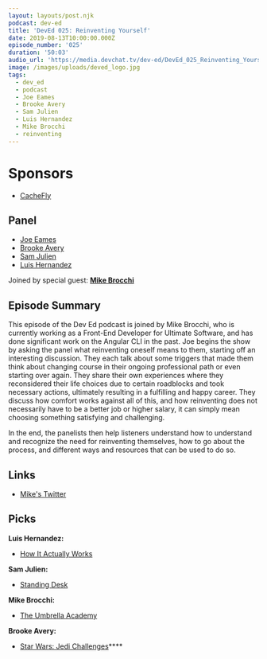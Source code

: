 ```yaml
---
layout: layouts/post.njk
podcast: dev-ed
title: 'DevEd 025: Reinventing Yourself'
date: 2019-08-13T10:00:00.000Z
episode_number: '025'
duration: '50:03'
audio_url: 'https://media.devchat.tv/dev-ed/DevEd_025_Reinventing_Yourself.mp3'
image: /images/uploads/deved_logo.jpg
tags:
  - dev_ed
  - podcast
  - Joe Eames
  - Brooke Avery
  - Sam Julien
  - Luis Hernandez
  - Mike Brocchi
  - reinventing
---
```

# Sponsors

* [CacheFly](https://www.cachefly.com/)

## Panel

* [Joe Eames](https://thinkster.io/)
* [Brooke Avery](https://thinkster.io/)
* [Sam Julien](https://twitter.com/samjulien?lang=en)
* [Luis Hernandez](https://lambdaschool.com/about)

Joined by special guest: [**Mike Brocchi**](https://www.linkedin.com/in/mikebrocchi/)

## Episode Summary

This episode of the Dev Ed podcast is joined by Mike Brocchi, who is currently working as a Front-End Developer for Ultimate Software, and has done significant work on the Angular CLI in the past. Joe begins the show by asking the panel what reinventing oneself means to them, starting off an interesting discussion. They each talk about some triggers that made them think about changing course in their ongoing professional path  or even starting over again. They share their own experiences where they reconsidered their life choices due to certain roadblocks and took necessary actions, ultimately resulting in a fulfilling and happy career. They discuss how comfort works against all of this, and how reinventing does not necessarily have to be a better job or higher salary, it can simply mean choosing something satisfying and challenging. 

In the end, the panelists then help listeners understand how to understand and recognize the need for reinventing themselves, how to go about the process, and different ways and resources that can be used to do so.

## Links

* [Mike's Twitter](https://twitter.com/Brocco)

## Picks

**Luis Hernandez:**

* [How It Actually Works](https://www.howitactuallyworks.com/)

**Sam Julien:**

* [Standing Desk](https://www.autonomous.ai/)

**Mike Brocchi:**

* [The Umbrella Academy](https://bpb.opendns.com/b/https/www.netflix.com/title/80186863)

**Brooke Avery:**

* [Star Wars: Jedi Challenges](https://www.lenovo.com/us/en/jedichallenges)****
